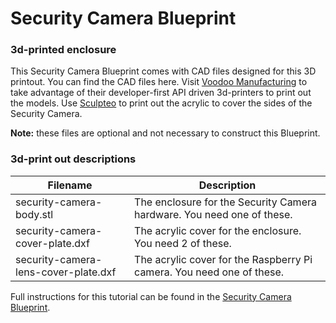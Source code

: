 # Security Camera Blueprint
### 3d-printed enclosure
This Security Camera Blueprint comes with CAD files designed for this 3D printout. You can find the CAD files here. Visit [Voodoo Manufacturing](https://voodoomfg.com/) to take advantage of their developer-first API driven 3d-printers to print out the models. Use [Sculpteo](http://sculpteo.com/) to print out the acrylic to cover the sides of the Security Camera.

**Note:** these files are optional and not necessary to construct this Blueprint.

### 3d-print out descriptions

| Filename                             | Description                                                            |
|--------------------------------------|------------------------------------------------------------------------|
| security-camera-body.stl             | The enclosure for the Security Camera hardware. You need one of these. |
| security-camera-cover-plate.dxf      | The acrylic cover for the enclosure. You need 2 of these.              |
| security-camera-lens-cover-plate.dxf | The acrylic cover for the Raspberry Pi camera. You need one of these.  |

Full instructions for this tutorial can be found in the [Security Camera Blueprint](https://www.twilio.com/wireless/blueprints/security-camera/).

